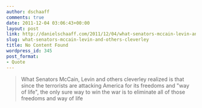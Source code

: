 ```yaml
---
author: dschaaff
comments: true
date: 2011-12-04 03:06:43+00:00
layout: post
link: http://danielschaaff.com/2011/12/04/what-senators-mccain-levin-and-others-cleverley/
slug: what-senators-mccain-levin-and-others-cleverley
title: No Content Found
wordpress_id: 345
post_format:
- Quote
---
```


<blockquote>What Senators McCain, Levin and others cleverley realized is that since the terrorists are attacking America for its freedoms and "way of life", the only sure way to win the war is to eliminate all of those freedoms and way of life</blockquote>




